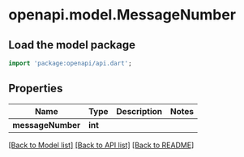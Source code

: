 # openapi.model.MessageNumber

## Load the model package
```dart
import 'package:openapi/api.dart';
```

## Properties
Name | Type | Description | Notes
------------ | ------------- | ------------- | -------------
**messageNumber** | **int** |  | 

[[Back to Model list]](../README.md#documentation-for-models) [[Back to API list]](../README.md#documentation-for-api-endpoints) [[Back to README]](../README.md)


